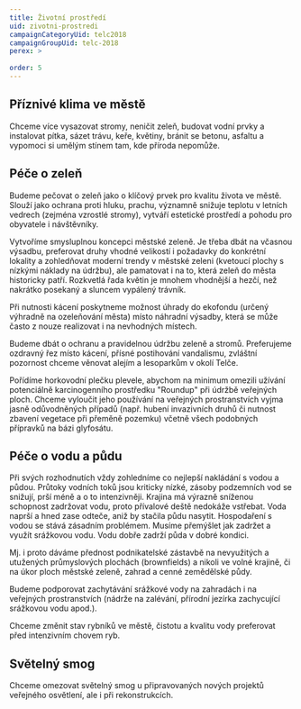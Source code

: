 ```yaml
---
title: Životní prostředí
uid: zivotni-prostredi
campaignCategoryUid: telc2018
campaignGroupUid: telc-2018
perex: >
  
order: 5
---
```


## Příznivé klima ve městě

Chceme více vysazovat stromy, neničit zeleň, budovat vodní prvky a instalovat pítka, sázet trávu, keře, květiny, bránit se betonu, asfaltu a vypomoci si umělým stínem tam, kde příroda nepomůže.

## Péče o zeleň

Budeme pečovat o zeleň jako o klíčový prvek pro kvalitu života ve městě. Slouží jako ochrana proti hluku, prachu, významně snižuje teplotu v letních vedrech (zejména vzrostlé stromy), vytváří estetické prostředí a pohodu pro obyvatele i návštěvníky.

Vytvoříme smysluplnou koncepci městské zeleně. Je třeba dbát na včasnou výsadbu, preferovat druhy vhodné velikostí i požadavky do konkrétní lokality a zohledňovat moderní trendy v městské zeleni (kvetoucí plochy s nízkými náklady na údržbu), ale pamatovat i na to, která zeleň do města historicky patří. Rozkvetlá řada květin je mnohem vhodnější a hezčí, než nakrátko posekaný a sluncem vypálený trávník.

Při nutnosti kácení poskytneme možnost úhrady do ekofondu (určený výhradně na ozeleňování města) místo náhradní výsadby, která se může často z nouze realizovat i na nevhodných místech.

Budeme dbát o ochranu a pravidelnou údržbu zeleně a stromů. Preferujeme ozdravný řez místo kácení, přísné postihování vandalismu, zvláštní pozornost chceme věnovat alejím a lesoparkům v okolí Telče.

Pořídíme horkovodní plečku plevele, abychom na minimum omezili užívání potenciálně karcinogenního prostředku "Roundup" při údržbě veřejných ploch. Chceme vyloučit jeho používání na veřejných prostranstvích vyjma jasně odůvodněných případů (např. hubení invazivních druhů či nutnost zbavení vegetace při přeměně pozemku) včetně všech podobných přípravků na bázi glyfosátu.

## Péče o vodu a půdu

Při svých rozhodnutích vždy zohledníme co nejlepší nakládání s vodou a půdou. Průtoky vodních toků jsou kriticky nízké, zásoby podzemních vod se snižují, prší méně a o to intenzivněji. Krajina má výrazně sníženou schopnost zadržovat vodu, proto přívalové deště nedokáže vstřebat. Voda naprší a hned zase odteče, aniž by stačila půdu nasytit. Hospodaření s vodou se stává zásadním problémem. Musíme přemýšlet jak zadržet a využít srážkovou vodu. Vodu dobře zadrží půda v dobré kondici.

Mj. i proto dáváme přednost podnikatelské zástavbě na nevyužitých a utužených průmyslových plochách (brownfields) a nikoli ve volné krajině, či na úkor ploch městské zeleně, zahrad a cenné zemědělské půdy.

Budeme podporovat zachytávání srážkové vody na zahradách i na veřejných prostranstvích (nádrže na zalévání, přírodní jezírka zachycující srážkovou vodu apod.).

Chceme změnit stav rybníků ve městě, čistotu a kvalitu vody preferovat před intenzivním chovem ryb.

## Světelný smog

Chceme omezovat světelný smog u připravovaných nových projektů veřejného osvětlení, ale i při rekonstrukcích.
